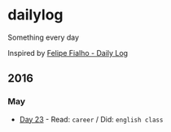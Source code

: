 # dailylog

Something every day

Inspired by [Felipe Fialho - Daily Log](//github.com/LFeh/dailylog)

## 2016

### May

- [Day 23](https://github.com/felipemfp/dailylog/blob/master/log/2016-05-23.md) - Read: `career` / Did: `english class`

